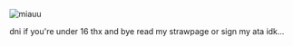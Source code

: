 ![miauu](https://i.pinimg.com/736x/76/e4/b1/76e4b1c0a11d22715287d0f82339feca.jpg)

dni if you're under 16 thx and bye 
read my strawpage or sign my ata idk...
